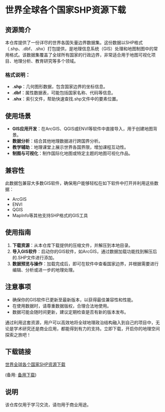 # 世界全球各个国家SHP资源下载

## 资源简介

本仓库提供了一份详尽的世界各国矢量边界数据集。这份数据以SHP格式（.shp、.dbf、.shx）打包提供，是地理信息系统（GIS）处理和地图制图中的常用格式。该数据集覆盖了全球所有国家的行政边界，非常适合用于地图可视化项目、地理分析、教育研究等多个领域。

### 格式说明：

- **.shp**：几何图形数据，包含国家边界的坐标信息。
- **.dbf**：属性数据表，可能包括国家名称、代码等信息。
- **.shx**：索引文件，帮助快速查找.shp文件中的要素位置。

## 使用场景

- **GIS应用开发**：在ArcGIS、QGIS或ENVI等软件中直接导入，用于创建地图背景。
- **数据分析**：结合其他地理数据进行跨国界分析。
- **教学辅助**：地理课堂上展示世界各国界限，增加课程互动性。
- **制图与可视化**：制作国际化地图或特定主题的地图可视化作品。

## 兼容性

此数据包兼容大多数GIS软件，确保用户能够轻松在如下软件中打开并利用这些数据：
- ArcGIS
- ENVI
- QGIS
- MapInfo等其他支持SHP格式的GIS工具

## 使用指南

1. **下载资源**：从本仓库下载提供的压缩文件，并解压到本地目录。
2. **导入GIS软件**：启动你的GIS软件，如ArcGIS，通过数据加载功能找到解压后的.SHP文件进行添加。
3. **数据预览与操作**：加载完成后，即可在软件中查看国家边界，并根据需要进行编辑、分析或进一步的地理处理。

## 注意事项

- 确保你的GIS软件已更新至最新版本，以获得最佳兼容性和性能。
- 在使用数据时，请尊重数据版权，合理合法地使用。
- 数据可能会随时间更新，建议定期检查是否有新的版本发布。

通过利用这套资源，用户可以高效地将全球地理政治结构融入到自己的项目中，无论是学术研究还是商业应用，都能得到有力的支持。立即下载，开启你的地理空间探索之旅吧！

## 下载链接
[世界全球各个国家SHP资源下载](https://pan.quark.cn/s/33ab79b6add1) 

(备用: [备用下载](https://pan.baidu.com/s/1E2dv7HMnYXpz3zGXWrjV9g?pwd=1234))

## 说明

该仓库仅用于学习交流，请勿用于商业用途。
